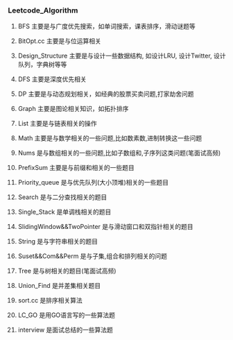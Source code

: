 ### Leetcode_Algorithm

1. BFS 主要是与广度优先搜索，如单词搜索，课表排序，滑动谜题等

2. BitOpt.cc 主要是与位运算相关

3. Design_Structure 主要是与设计一些数据结构, 如设计LRU, 设计Twitter, 设计队列，字典树等等

4. DFS 主要是深度优先相关

5. DP 主要是与动态规划相关，如经典的股票买卖问题,打家劫舍问题

6. Graph 主要是图论相关知识，如拓扑排序

7. List 主要是与链表相关的操作

8. Math 主要是与数学相关的一些问题,比如数素数,进制转换这一些问题

9. Nums 是与数组相关的一些问题,比如子数组和,子序列这类问题(笔面试高频)

10. PrefixSum 主要是与前缀和相关的一些题目

11. Priority_queue 是与优先队列(大小顶堆)相关的一些题目

12. Search 是与二分查找相关的题目

13. Single_Stack 是单调栈相关的题目

14. SlidingWindow&&TwoPointer 是与滑动窗口和双指针相关的题目

15. String 是与字符串相关的题目

16. Suset&&Com&&Perm 是与子集,组合和排列相关的问题

17. Tree 是与树相关的题目(笔面试高频)

18. Union_Find 是并差集相关题目

19. sort.cc 是排序相关算法

20. LC_GO 是用GO语言写的一些算法题

21. interview 是面试总结的一些算法题